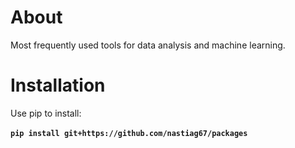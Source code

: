 
# About

Most frequently used tools for data analysis and machine learning.


# Installation 

Use pip to install:
<br>
<br>
__`pip install git+https://github.com/nastiag67/packages`__
